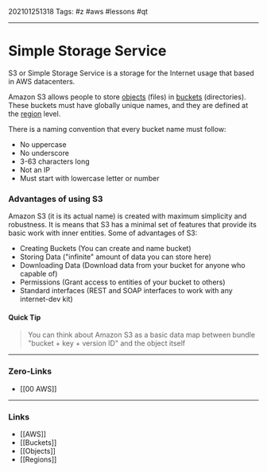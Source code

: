 202101251318
Tags: #z #aws #lessons #qt

---
# Simple Storage Service

S3 or Simple Storage Service is a storage for the Internet usage that based in AWS datacenters. 

Amazon S3 allows people to store [objects](Objects) (files) in [buckets](Buckets) (directories). These buckets must have globally unique names, and they are defined at the [region](Regions) level. 

There is a naming convention that every bucket name must follow:
- No uppercase
- No underscore 
- 3-63 characters long
- Not an IP
- Must start with lowercase letter or number

### Advantages of using S3

Amazon S3 (it is its actual name) is created with maximum simplicity and robustness. It is means that S3 has a minimal set of features that provide its basic work with inner entities. Some of advantages of S3:
- Creating Buckets (You can create and name bucket)
- Storing Data ("infinite" amount of data you can store here)
- Downloading Data (Download data from your bucket for anyone who capable of)
- Permissions (Grant access to entities of your bucket to others)
- Standard interfaces (REST and SOAP interfaces to work with any internet-dev kit)

#### Quick Tip

> You can think about Amazon S3 as a basic data map between bundle "bucket + key + version ID" and the object itself

---
### Zero-Links
- [[00 AWS]]
---
### Links
- [[AWS]]
- [[Buckets]]
- [[Objects]]
- [[Regions]]

